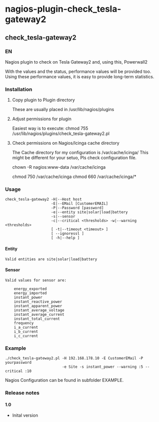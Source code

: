 # nagios-plugin-check_tesla-gateway2

## check_tesla-gateway2

### EN

Nagios plugin to check on Tesla Gateway2 and, using this, Powerwall2

With the values and the status, performance values will be provided too. 
Using these performance values, it is easy to provide long-term statistics.


### Installation

1. Copy plugin to Plugin directory 

     These are usually placed in /usr/lib/nagios/plugins
   
2. Adjust permissions for plugin
     
	 Easiest way is to execute:
     chmod 755 /usr/lib/nagios/plugins/check_tesla-gateway2.pl

3. Check permissions on Nagios/Icinga cache directory
	 
	 The Cache directory for my configuration is /var/cache/icinga/
	 This might be different for your setuo, Pls check configuration file.
	 
	 chown -R nagios:www-data /var/cache/icinga
	 
	 chmod 750 /var/cache/icinga
	 chmod 660 /var/cache/icinga/*


### Usage

```
check_tesla-gateway2 -H|--Host host 
                     -E|--EMail [CustomerEMAIL] 
					 -P|--Password [password]
                     -e|--entity site|solar|load|battery
                     -s|--sensor
                     -c|--critical <thresholds> -w|--warning <thresholds>
                     [ -t|--timeout <timeout> ] 
                     [ --ignoressl ] 
                     [ -h|--help ]
```

#### Entity

	Valid entities are site|solar|load|battery

#### Sensor

	Valid values for sensor are:
	
		energy_exported
		energy_imported
		instant_power
		instant_reactive_power
		instant_apparent_power
		instant_average_voltage
		instant_average_current
		instant_total_current
		frequency
		i_a_current
		i_b_current
		i_c_current
	

### Example

```
./check_tesla-gateway2.pl -H 192.168.178.10 -E CustomerEMail -P yourpassword
                          -e Site -s instant_power --warning :5 --critical :10

```

Nagios Configuration can be found in subfolder EXAMPLE.

### Release notes

#### 1.0

- Inital version
